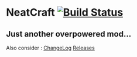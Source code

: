 NeatCraft [![Build Status](https://drone.io/github.com/CMicro/NeatCraft/status.png)](https://drone.io/github.com/CMicro/NeatCraft/latest)
=========
Just another overpowered mod...
------------------
Also consider : [ChangeLog](https://github.com/CMicro/NeatCraft/blob/master/CHANGELOG.md) [Releases](https://github.com/CMicro/NeatCraft/releases)
